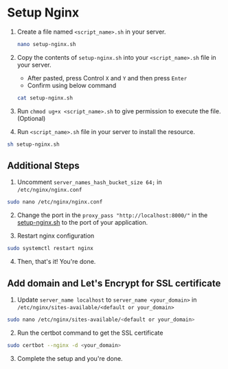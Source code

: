 # Setup Nginx

1. Create a file named `<script_name>.sh` in your server.

    ```bash
    nano setup-nginx.sh
    ```
   
2. Copy the contents of `setup-nginx.sh` into your `<script_name>.sh` file in your server.
    - After pasted, press Control `X` and `Y` and then press `Enter`
    - Confirm using below command
    ```bash
    cat setup-nginx.sh
    ```
    
3. Run `chmod ug+x <script_name>.sh` to give permission to execute the file. (Optional)
4. Run `<script_name>.sh` file in your server to install the resource.

```bash
sh setup-nginx.sh
```

## Additional Steps

1. Uncomment `server_names_hash_bucket_size 64;` in `/etc/nginx/nginx.conf`

```bash
sudo nano /etc/nginx/nginx.conf
```

2. Change the port in the `proxy_pass "http://localhost:8000/"` in the [setup-nginx.sh](./setup-nginx.sh) to the port of your application.

3. Restart nginx configuration

```bash
sudo systemctl restart nginx
```

4. Then, that's it! You're done.

## Add domain and Let's Encrypt for SSL certificate

1. Update `server_name localhost` to `server_name <your_domain>` in `/etc/nginx/sites-available/<default or your_domain>`

```bash
sudo nano /etc/nginx/sites-available/<default or your_domain>
```

2. Run the certbot command to get the SSL certificate

```bash
sudo certbot --nginx -d <your_domain>
```

3. Complete the setup and you're done.

